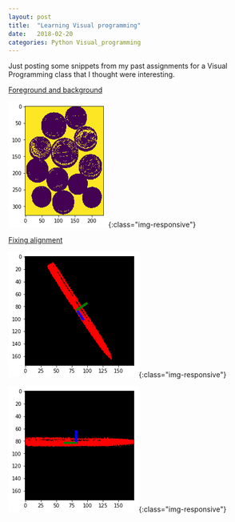 ```yaml
---
layout: post
title:  "Learning Visual programming"
date:   2018-02-20
categories: Python Visual_programming
---
```

Just posting some snippets from my past assignments for a Visual Programming class
that I thought were interesting.

[Foreground and background][fgbg]

![ss1](/images/fgbg.png){:class="img-responsive"}


[Fixing alignment][FixAlign]

![ss2](/images/FixAlign1.png){:class="img-responsive"}

![ss3](/images/FixAlign2.png){:class="img-responsive"}

[fgbg]: https://github.com/jhc010/Python-Programs/blob/master/fgbg.py
[FixAlign]:   https://github.com/jhc010/Python-Programs/blob/master/FixAlign.py


